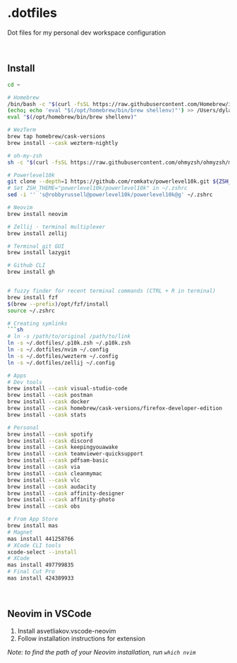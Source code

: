 # .dotfiles

Dot files for my personal dev workspace configuration

<br>

## Install

```sh
cd ~

# Homebrew
/bin/bash -c "$(curl -fsSL https://raw.githubusercontent.com/Homebrew/install/HEAD/install.sh)"
(echo; echo 'eval "$(/opt/homebrew/bin/brew shellenv)"') >> /Users/dylan.cawsey/.zprofile
eval "$(/opt/homebrew/bin/brew shellenv)"

# WezTerm
brew tap homebrew/cask-versions
brew install --cask wezterm-nightly

# oh-my-zsh
sh -c "$(curl -fsSL https://raw.githubusercontent.com/ohmyzsh/ohmyzsh/master/tools/install.sh)"

# Powerlevel10k
git clone --depth=1 https://github.com/romkatv/powerlevel10k.git ${ZSH_CUSTOM:-$HOME/.oh-my-zsh/custom}/themes/powerlevel10k
# Set ZSH_THEME="powerlevel10k/powerlevel10k" in ~/.zshrc
sed -i '' 's@robbyrussell@powerlevel10k/powerlevel10k@g' ~/.zshrc

# Neovim
brew install neovim

# Zellij - terminal multiplexer
brew install zellij

# Terminal git GUI
brew install lazygit

# Github CLI
brew install gh


# fuzzy finder for recent terminal commands (CTRL + R in terminal)
brew install fzf
$(brew --prefix)/opt/fzf/install
source ~/.zshrc

# Creating symlinks
```sh
# ln -s /path/to/original /path/to/link
ln -s ~/.dotfiles/.p10k.zsh ~/.p10k.zsh
ln -s ~/.dotfiles/nvim ~/.config
ln -s ~/.dotfiles/wezterm ~/.config
ln -s ~/.dotfiles/zellij ~/.config

# Apps
# Dev tools
brew install --cask visual-studio-code
brew install --cask postman
brew install --cask docker
brew install --cask homebrew/cask-versions/firefox-developer-edition
brew install --cask stats

# Personal
brew install --cask spotify
brew install --cask discord
brew install --cask keepingyouawake
brew install --cask teamviewer-quicksupport
brew install --cask pdfsam-basic
brew install --cask via
brew install --cask cleanmymac
brew install --cask vlc
brew install --cask audacity
brew install --cask affinity-designer
brew install --cask affinity-photo
brew install --cask obs

# From App Store
brew install mas
# Magnet
mas install 441258766
# XCode CLI tools
xcode-select --install
# XCode
mas install 497799835
# Final Cut Pro
mas install 424389933
```

<br>

## Neovim in VSCode

1. Install asvetliakov.vscode-neovim
2. Follow installation instructions for extension

_Note: to find the path of your Neovim installation, run <code>which nvim</code>_
